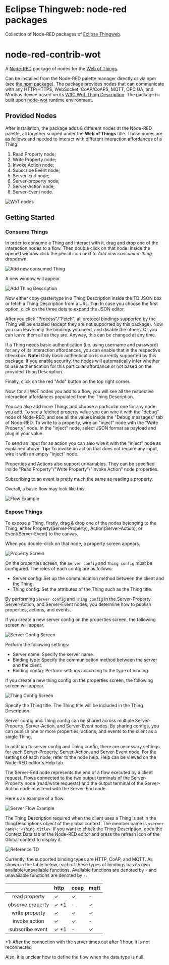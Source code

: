 # Eclipse Thingweb: node-red packages

Collection of Node-RED packages of [Eclipse Thingweb](https://thingweb.io).
# node-red-contrib-wot

A [Node-RED](https://nodered.org/) package of nodes for the [Web of Things](https://www.w3.org/WoT/).

Can be installed from the Node-RED palette manager directly or via npm (see [the npm package](https://www.npmjs.com/package/node-red-contrib-web-of-things)).
The package provides nodes that can communicate with any HTTP/HTTPS, WebSocket, CoAP/CoAPS, MQTT, OPC UA, and Modbus device based on its [W3C WoT Thing Description](https://www.w3.org/TR/wot-thing-description/).
The package is built upon [node-wot](https://github.com/eclipse-thingweb/node-wot) runtime environment.

## Provided Nodes

After installation, the package adds 8 different nodes at the Node-RED palette, all together scoped under the __Web of Things__ title.
Those nodes are as follows and needed to interact with different interaction affordances of a Thing:

1) Read Property node;
2) Write Property node;
3) Invoke Action node;
4) Subscribe Event node;
5) Server-End node;
6) Server-property node;
7) Server-Action node;
8) Server-Event node.

![WoT nodes](screenshots/nodes.png)

## Getting Started

### Consume Things

In order to consume a Thing and interact with it, drag and drop one of the interaction nodes to a flow.
Then double click on that node.
Inside the opened window click the pencil icon next to _Add new consumed-thing_ dropdown.

![Add new consumed Thing](screenshots/add-thing.png)

A new window will appear.

![Add Thing Description](screenshots/add-td.png)

Now either copy-paste/type in a Thing Description inside the TD JSON box or fetch a Thing Description from a URL.
**Tip:** In case you choose the first option, click on the three dots to expand the JSON editor.

After you click "Process"/"Fetch", all protocol bindings supported by the Thing will be enabled (except they are not supported by this package).
Now you can leave only the bindings you need, and disable the others.
Or you can leave them all as they are.
Anyway, this can be changed at any time.

If a Thing needs basic authentication (i.e. using username and password) for any of its interaction affordances, you can enable that in the respective checkbox.
**Note:** Only basic authentication is currently supported by this package.
If you enable security, the nodes will automatically infer whether to use authentication for this particular affordance or not based on the provided Thing Description.

Finally, click on the red "Add" button on the top right corner.

Now, for all WoT nodes you add to a flow, you will see all the respective interaction affordances populated from the Thing Description.

You can also add more Things and choose a particular one for any node you add.
To see a fetched property value you can wire it with the "debug" node of Node-RED, and see all the values inside the "Debug messages" tab of Node-RED.
To write to a property, wire an "inject" node with the "Write Property" node.
In the "inject" node, select JSON format as payload and plug in your value.

To send an input for an action you can also wire it with the "inject" node as explained above.
**Tip:** To invoke an action that does not require any input, wire it with an empty "inject" node.

Properties and Actions also support uriVariables.
They can be specified inside "Read Property"/"Write Property"/"Invoke Action" node properties.

Subscribing to an event is pretty much the same as reading a property.

Overall, a basic flow may look like this.

![Flow Example](screenshots/flow-example.png)

### Expose Things

To expose a Thing, firstly, drag & drop one of the nodes belonging to the Thing, either Property(Server-Property), Action(Server-Action), or Event(Server-Event) to the canvas. 

When you double-click on that node, a property screen appears.

![Property Screen](screenshots/server-property-settings.png)

On the properties screen, the `Server config` and `Thing config` must be configured. The roles of each config are as follows:

* Server config: Set up the communication method between the client and the Thing.
* Thing config: Set the attributes of the Thing such as the Thing title.

By performing `Server config` and `Thing config` in the Server-Property, Server-Action, and Server-Event nodes, you determine how to publish properties, actions, and events.

If you create a new server config on the properties screen, the following screen will appear.

![Server Config Screen](screenshots/server-config-settings.png)

Perform the following settings:

* Server name: Specify the server name.
* Binding type: Specify the communication method between the server and the client.
* Binding config: Perform settings according to the type of binding.

If you create a new thing config on the properties screen, the following screen will appear.

![Thing Config Screen](screenshots/thing-config-settings.png)

Specify the Thing title. The Thing title will be included in the Thing Description.

Server config and Thing config can be shared across multiple Server-Property, Server-Action, and Server-Event nodes. By sharing configs, you can publish one or more properties, actions, and events to the client as a single Thing.

In addition to server config and Thing config, there are necessary settings for each Server-Property, Server-Action, and Server-Event node. For the settings of each node, refer to the node help. Help can be viewed on the Node-RED editor's Help tab.

The Server-End node represents the end of a flow executed by a client request.
Flows connected to the two output terminals of the Server-Property node (read/write requests) and the output terminal of the Server-Action node must end with the Server-End node.

Here's an example of a flow:

![Server Flow Example](screenshots/server-flow-example.png)

The Thing Description required when the client uses a Thing is set in the thingDescriptions object of the global context. The member name is `<server name>::<Thing title>`.
If you want to check the Thing Description, open the Context Data tab of the Node-RED editor and press the refresh icon of the Global context to display it.

![Reference TD](screenshots/reference-td.png)

Currently, the supported binding types are HTTP, CoAP, and MQTT. As shown in the table below, each of these types of bindings has its own available/unavailable functions. Available functions are denoted by `✓` and unavailable functions are denoted by `-`.

| |http|coap|mqtt|
| :---: | :--- | :--- | :--- |
|read property|✓|✓|-|
|observe property|✓ *1|-|✓|
|write property|✓|✓|✓|
|invoke action|✓|✓|-|
|subscribe event|✓ *1|-|✓|

*1: After the connection with the server times out after 1 hour, it is not reconnected

Also, it is unclear how to define the flow when the data type is null.
